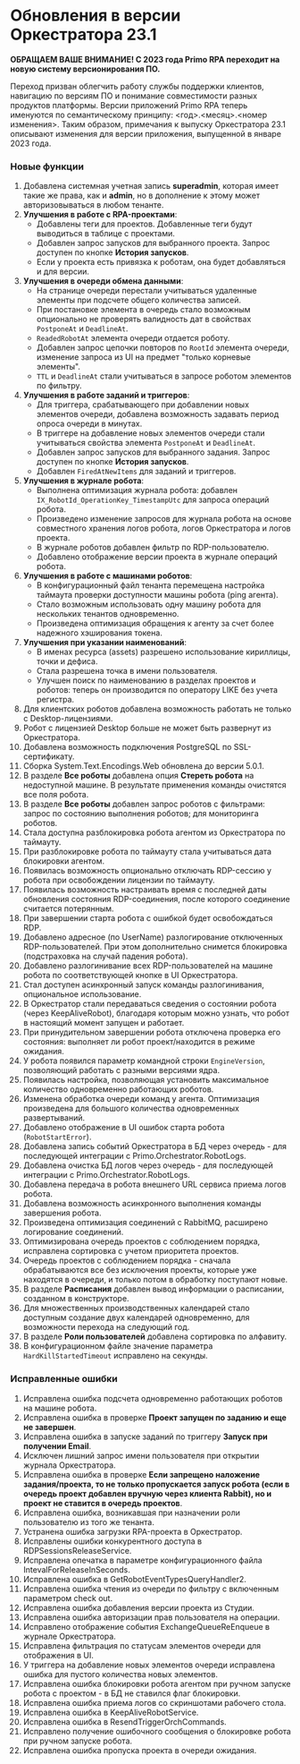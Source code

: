 # Обновления в версии Оркестратора 23.1

**ОБРАЩАЕМ ВАШЕ ВНИМАНИЕ! С 2023 года Primo RPA переходит на новую систему версионирования ПО.**

Переход призван облегчить работу службы поддержки клиентов, навигацию по версиям ПО и понимание совместимости разных продуктов платформы.
Версии приложений Primo RPA теперь именуются по семантическому принципу: <год>.<месяц>.<номер изменения>.
Таким образом, примечания к выпуску Оркестратора 23.1 описывают изменения для версии приложения, выпущенной в январе 2023 года.


### Новые функции

1. Добавлена системная учетная запись **superadmin**, которая имеет такие же права, как и **admin**, но в дополнение к этому может авторизовываться в любом тенанте.
1. **Улучшения в работе с RPA-проектами**:
   * Добавлены теги для проектов. Добавленные теги будут выводиться в таблице с проектами. 
   * Добавлен запрос запусков для выбранного проекта. Запрос доступен по кнопке **История запусков**.
   * Если у проекта есть привязка к роботам, она будет добавляться и для версии.
1. **Улучшения в очереди обмена данными**:
   * На странице очереди перестали учитываться удаленные элементы при подсчете общего количества записей. 
   * При постановке элемента в очередь стало возможным опционально не проверять валидность дат в свойствах `PostponeAt` и `DeadlineAt`.
   * `ReadedRobotAt` элемента очереди отдается роботу.
   * Добавлен запрос цепочки повторов по `RootId` элемента очереди, изменение запроса из UI на предмет "только корневые элементы".
   * `TTL` и `DeadlineAt` стали учитываться в запросе роботом элементов по фильтру.
1. **Улучшения в работе заданий и триггеров**:
   * Для триггера, срабатывающего при добавлении новых элементов очереди, добавлена возможность задавать период опроса очереди в минутах.
   * В триггере на добавление новых элементов очереди стали учитываться свойства элемента `PostponeAt` и `DeadlineAt`.
   * Добавлен запрос запусков для выбранного задания. Запрос доступен по кнопке **История запусков**.
   * Добавлен `FiredAtNewItems` для заданий и триггеров.
1. **Улучшения в журнале робота**:
   * Выполнена оптимизация журнала робота: добавлен `IX_RobotId_OperationKey_TimestampUtc` для запроса операций робота.
   * Произведено изменение запросов для журнала робота на основе совместного хранения логов робота, логов Оркестратора и логов проекта.
   * В журнале роботов добавлен фильтр по RDP-пользователю.
   * Добавлено отображение версии проекта в журнале операций робота. 
1. **Улучшения в работе с машинами роботов**:
   * В конфигурационный файл тенанта перемещена настройка таймаута проверки доступности машины робота (ping агента).
   * Стало возможным использовать одну машину робота для нескольких тенантов одновременно.
   * Произведена оптимизация обращения к агенту за счет более надежного хэширования токена.
1. **Улучшения при указании наименований**:
   * В именах ресурса (assets) разрешено использование кириллицы, точки и дефиса.
   * Стала разрешена точка в имени пользователя.
   * Улучшен поиск по наименованию в разделах проектов и роботов: теперь он производится по оператору LIKE без учета регистра.
1. Для клиентских роботов добавлена возможность работать не только с Desktop-лицензиями.
1. Робот с лицензией Desktop больше не может быть развернут из Оркестратора.
1. Добавлена возможность подключения PostgreSQL по SSL-сертификату. 
1. Сборка System.Text.Encodings.Web обновлена до версии 5.0.1.
1. В разделе **Все роботы** добавлена опция **Стереть робота** на недоступной машине. В результате применения команды очистятся все поля робота.
1. В разделе **Все роботы** добавлен запрос роботов с фильтрами: запрос по состоянию выполнения роботов; для мониторинга роботов.
1. Стала доступна разблокировка робота агентом из Оркестратора по таймауту.
1. При разблокировке робота по таймауту стала учитываться дата блокировки агентом.
1. Появилась возможность опционально отключать RDP-сессию у робота при освобождении лицензии по таймауту.
1. Появилась возможность настраивать время с последней даты обновления состояния RDP-соединения, после которого соединение считается потерянным.
1. При завершении старта робота с ошибкой будет освобождаться RDP. 
1. Добавлено адресное (по UserName) разлогирование отключенных RDP-пользователей. При этом дополнительно снимется блокировка (подстраховка на случай падения робота).
1. Добавлено разлогинивание всех RDP-пользователей на машине робота по соответствующей кнопке в UI Оркестратора.
1. Стал доступен асинхронный запуск команды разлогинивания, опциональное использование. 
1. В Оркестратор стали передаваться сведения о состоянии робота (через KeepAliveRobot), благодаря которым можно узнать, что робот в настоящий момент запущен и работает. 
1. При принудительном завершении робота отключена проверка его состояния: выполняет ли робот проект/находится в режиме ожидания.
1. У робота появился параметр командной строки `EngineVersion`, позволяющий работать с разными версиями ядра.
1. Появилась настройка, позволяющая установить максимальное количество одновременно работающих роботов.
1. Изменена обработка очереди команд у агента. Оптимизация произведена для большого количества одновременных развертываний.
1. Добавлено отображение в UI ошибок старта робота (`RobotStartError`).
1. Добавлена запись событий Оркестратора в БД через очередь - для последующей интеграции с Primo.Orchestrator.RobotLogs.
1. Добавлена очистка БД логов через очередь - для последующей интеграции с Primo.Orchestrator.RobotLogs.
1. Добавлена передача в робота внешнего URL сервиса приема логов робота.
1. Добавлена возможность асинхронного выполнения команды завершения робота.
1. Произведена оптимизация соединений с RabbitMQ, расширено логирование соединений.
1. Оптимизирована очередь проектов с соблюдением порядка, исправлена сортировка с учетом приоритета проектов.
1. Очередь проектов с соблюдением порядка - сначала обрабатываются все без исключения проекты, которые уже находятся в очереди, и только потом в обработку поступают новые.
1. В разделе **Расписания** добавлен вывод информации о расписании, созданном в конструкторе.
1. Для множественных производственных календарей стало доступным создание двух календарей одновременно, для возможности перехода на следующий год.
1. В разделе **Роли пользователей** добавлена сортировка по алфавиту.
1. В конфигурационном файле значение параметра `HardKillStartedTimeout` исправлено на секунды.


### Исправленные ошибки

1. Исправлена ошибка подсчета одновременно работающих роботов на машине робота.
1. Исправлена ошибка в проверке **Проект запущен по заданию и еще не завершен**.
1. Исправлена ошибка в запуске заданий по триггеру **Запуск при получении Email**.
1. Исключен лишний запрос имени пользователя при открытии журнала Оркестратора.
1. Исправлена ошибка в проверке **Если запрещено наложение задания/проекта, то не только пропускается запуск робота (если в очередь проект добавлен вручную через клиента Rabbit), но и проект не ставится в очередь проектов**.
1. Исправлена ошибка, возникавшая при назначении роли пользователю из того же тенанта. 
1. Устранена ошибка загрузки RPA-проекта в Оркестратор. 
1. Исправлены ошибки конкурентного доступа в RDPSessionsReleaseService.
1. Исправлена опечатка в параметре конфигурационного файла IntevalForReleaseInSeconds.
1. Исправлена ошибка в GetRobotEventTypesQueryHandler2.
1. Исправлена ошибка чтения из очереди по фильтру с включенным параметром check out.
1. Исправлена ошибка добавления версии проекта из Студии.
1. Исправлена ошибка авторизации прав пользователя на операции.
1. Исправлено отображение события ExchangeQueueReEnqueue в журнале Оркестратора.
1. Исправлена фильтрация по статусам элементов очереди для отображения в UI.
1. У триггера на добавление новых элементов очереди исправлена ошибка для пустого количества новых элементов.
1. Исправлена ошибка блокировки робота агентом при ручном запуске робота с проектом - в БД не ставился флаг блокировки.
1. Исправлена ошибка приема логов со скриншотами рабочего стола.
1. Исправлена ошибка в KeepAliveRobotService.
1. Исправлена ошибка в ResendTriggerOrchCommands.
1. Исправлено получение ошибочного сообщения о блокировке робота при ручном запуске робота.
1. Исправлена ошибка пропуска проекта в очереди ожидания.
